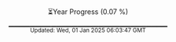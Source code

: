 <p align="center">
⏳Year Progress (0.07 %)<br>
▁▁▁▁▁▁▁▁▁▁▁▁▁▁▁▁▁▁▁▁▁▁▁▁▁▁▁▁▁▁ <br>
<sub>Updated: Wed, 01 Jan 2025 06:03:47 GMT</sub>
</p>

